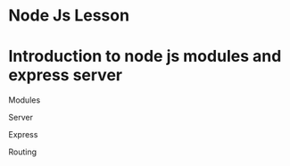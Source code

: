 # Node Js Lesson

<h1>Introduction to node js modules and express server</h1>
<p>Modules</p>
<p>Server</p>
<p>Express</p>
<p>Routing</p>